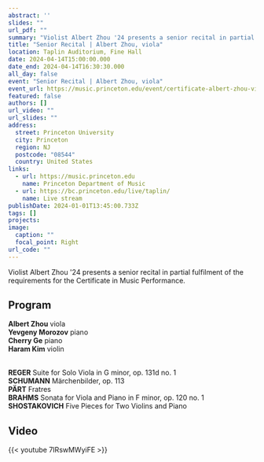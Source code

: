 ```yaml
---
abstract: ''
slides: ""
url_pdf: ""
summary: "Violist Albert Zhou '24 presents a senior recital in partial fulfilment of the requirements for the Certificate in Music Performance."
title: "Senior Recital | Albert Zhou, viola"
location: Taplin Auditorium, Fine Hall
date: 2024-04-14T15:00:00.000
date_end: 2024-04-14T16:30:30.000
all_day: false
event: "Senior Recital | Albert Zhou, viola"
event_url: https://music.princeton.edu/event/certificate-albert-zhou-viola/
featured: false
authors: []
url_video: ""
url_slides: ""
address:
  street: Princeton University
  city: Princeton
  region: NJ
  postcode: "08544"
  country: United States
links:
  - url: https://music.princeton.edu
    name: Princeton Department of Music
  - url: https://bc.princeton.edu/live/taplin/
    name: Live stream
publishDate: 2024-01-01T13:45:00.733Z
tags: []
projects:
image:
  caption: ""
  focal_point: Right
url_code: ""
---
```

Violist Albert Zhou '24 presents a senior recital in partial fulfilment of the requirements for the Certificate in Music Performance.

## Program
**Albert Zhou** viola<br>
**Yevgeny Morozov** piano<br>
**Cherry Ge** piano<br>
**Haram Kim** violin<br><br>

**REGER** Suite for Solo Viola in G minor, op. 131d no. 1<br>
**SCHUMANN** Märchenbilder, op. 113<br>
**PÄRT** Fratres<br>
**BRAHMS** Sonata for Viola and Piano in F minor, op. 120 no. 1<br>
**SHOSTAKOVICH** Five Pieces for Two Violins and Piano

## Video
{{< youtube 7IRswMWyiFE >}} 

